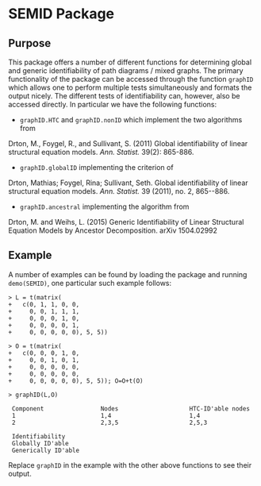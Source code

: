 # SEMID Package

## Purpose

This package offers a number of different functions for determining
global and generic identifiability of path diagrams / mixed graphs. The primary
functionality of the package can be accessed through the function `graphID`
which allows one to perform multiple tests simultaneously and formats the output
nicely. The different tests of identifiability can, however, also be accessed
directly. In particular we have the following functions:

* `graphID.HTC` and `graphID.nonID` which implement the two algorithms from

 Drton, M., Foygel, R., and Sullivant, S.  (2011) Global
identifiability of linear structural equation models. _Ann. Statist._
39(2): 865-886.

* `graphID.globalID` implementing the criterion of

 Drton, Mathias; Foygel, Rina; Sullivant, Seth. Global identifiability of
linear structural equation models. _Ann. Statist._  39 (2011), no. 2,
865--886.

* `graphID.ancestral` implementing the algorithm from

 Drton, M. and Weihs, L. (2015) Generic Identifiability of Linear
Structural Equation Models by Ancestor Decomposition. arXiv 1504.02992

## Example

A number of examples can be found by loading the package and running
`demo(SEMID)`, one particular such example follows:

```
> L = t(matrix(
+   c(0, 1, 1, 0, 0,
+     0, 0, 1, 1, 1,
+     0, 0, 0, 1, 0,
+     0, 0, 0, 0, 1,
+     0, 0, 0, 0, 0), 5, 5))

> O = t(matrix(
+   c(0, 0, 0, 1, 0,
+     0, 0, 1, 0, 1,
+     0, 0, 0, 0, 0,
+     0, 0, 0, 0, 0,
+     0, 0, 0, 0, 0), 5, 5)); O=O+t(O)

> graphID(L,O)
                                                                           
 Component                Nodes                    HTC-ID'able nodes       
 1                        1,4                      1,4                     
 2                        2,3,5                    2,5,3                   
                         
 Identifiability         
 Globally ID'able        
 Generically ID'able 
```

Replace `graphID` in the example with the other above functions to see their
output.
